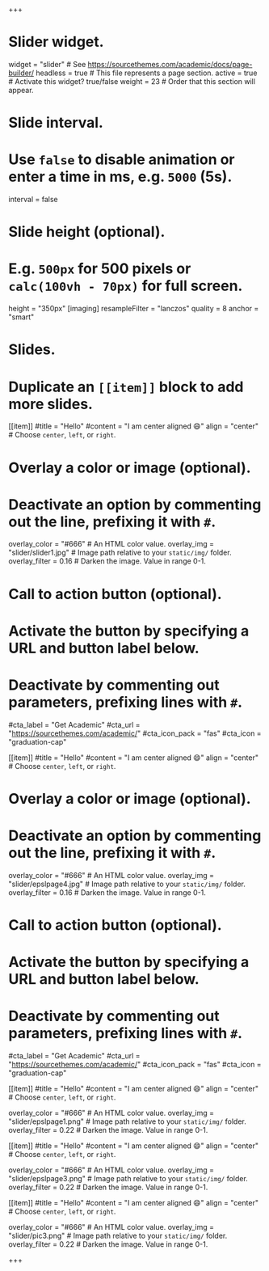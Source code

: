 +++
# Slider widget.
widget = "slider"  # See https://sourcethemes.com/academic/docs/page-builder/
headless = true  # This file represents a page section.
active = true  # Activate this widget? true/false
weight = 23  # Order that this section will appear.

# Slide interval.
# Use `false` to disable animation or enter a time in ms, e.g. `5000` (5s).
interval = false

# Slide height (optional).
# E.g. `500px` for 500 pixels or `calc(100vh - 70px)` for full screen.
height = "350px"
[imaging]
  resampleFilter = "lanczos"
  quality = 8
  anchor = "smart"
# Slides.
# Duplicate an `[[item]]` block to add more slides.


[[item]]
  #title = "Hello"
  #content = "I am center aligned :smile:"
  align = "center"  # Choose `center`, `left`, or `right`.

  # Overlay a color or image (optional).
  #   Deactivate an option by commenting out the line, prefixing it with `#`.
  overlay_color = "#666"  # An HTML color value.
  overlay_img = "slider/slider1.jpg"  # Image path relative to your `static/img/` folder.
  overlay_filter = 0.16  # Darken the image. Value in range 0-1.

  # Call to action button (optional).
  #   Activate the button by specifying a URL and button label below.
  #   Deactivate by commenting out parameters, prefixing lines with `#`.
  #cta_label = "Get Academic"
  #cta_url = "https://sourcethemes.com/academic/"
  #cta_icon_pack = "fas"
  #cta_icon = "graduation-cap"
  
  
[[item]]
  #title = "Hello"
  #content = "I am center aligned :smile:"
  align = "center"  # Choose `center`, `left`, or `right`.

  # Overlay a color or image (optional).
  #   Deactivate an option by commenting out the line, prefixing it with `#`.
  overlay_color = "#666"  # An HTML color value.
  overlay_img = "slider/epslpage4.jpg"  # Image path relative to your `static/img/` folder.
  overlay_filter = 0.16  # Darken the image. Value in range 0-1.

  # Call to action button (optional).
  #   Activate the button by specifying a URL and button label below.
  #   Deactivate by commenting out parameters, prefixing lines with `#`.
  #cta_label = "Get Academic"
  #cta_url = "https://sourcethemes.com/academic/"
  #cta_icon_pack = "fas"
  #cta_icon = "graduation-cap"  

[[item]]
  #title = "Hello"
  #content = "I am center aligned :smile:"
  align = "center"  # Choose `center`, `left`, or `right`.

  overlay_color = "#666"  # An HTML color value.
  overlay_img = "slider/epslpage1.png"  # Image path relative to your `static/img/` folder.
  overlay_filter = 0.22  # Darken the image. Value in range 0-1.

[[item]]
  #title = "Hello"
  #content = "I am center aligned :smile:"
  align = "center"  # Choose `center`, `left`, or `right`.

  overlay_color = "#666"  # An HTML color value.
  overlay_img = "slider/epslpage3.png"  # Image path relative to your `static/img/` folder.
  overlay_filter = 0.22  # Darken the image. Value in range 0-1.
  
[[item]]
  #title = "Hello"
  #content = "I am center aligned :smile:"
  align = "center"  # Choose `center`, `left`, or `right`.

  overlay_color = "#666"  # An HTML color value.
  overlay_img = "slider/pic3.png"  # Image path relative to your `static/img/` folder.
  overlay_filter = 0.22  # Darken the image. Value in range 0-1.
  
  
+++
